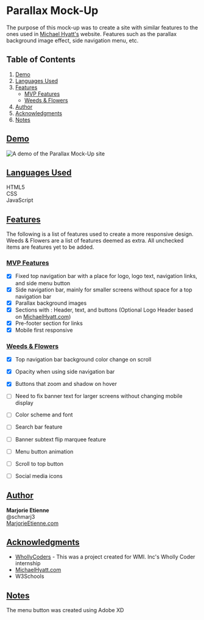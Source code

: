 # Parallax Mock-Up
The purpose of this mock-up was to create a site with similar features to the ones used in [Michael Hyatt's](https://michaelhyatt.com/) website. Features such as the parallax background image effect, side navigation menu, etc.


## Table of Contents
1. [Demo](#demo)
2. [Languages Used](#languages-used)
3. [Features](#features)
   * [MVP Features](#mvp-features)
   * [Weeds & Flowers](#weeds-&-flowers)
4. [Author](#author)
5. [Acknowledgments](#acknowledgments)
6. [Notes](#notes)

## [Demo](#demo)
![A demo of the Parallax Mock-Up site](readme/MockUp.gif)

## [Languages Used](#languages-used)
HTML5   
CSS  
JavaScript  


## [Features](#features)
The following is a list of features used to create a more responsive design. Weeds & Flowers are a list of features deemed as extra. All unchecked items are features yet to be added.

### [MVP Features](#mvp-features)
- [x] Fixed top navigation bar with a place for logo, logo text, navigation links, and side menu button
- [x] Side navigation bar, mainly for smaller screens without space for a top navigation bar
- [x] Parallax background images
- [x] Sections with : Header, text, and buttons (Optional Logo Header based on [MichaelHyatt.com](https://michaelhyatt.com/))
- [x] Pre-footer section for links
- [x] Mobile first responsive

### [Weeds & Flowers](#weeds-&-flowers)
- [x] Top navigation bar background color change on scroll
- [x] Opacity when using side navigation bar 
- [x] Buttons that zoom and shadow on hover
- [ ] Need to fix banner text for larger screens without changing mobile display  
- [ ] Color scheme and font
- [ ] Search bar feature
- [ ] Banner subtext flip marquee feature
- [ ] Menu button animation
- [ ] Scroll to top button
- [ ] Social media icons
 

## [Author](#author)
**Marjorie Etienne**   
@schmarj3  
[MarjorieEtienne.com](marjorieetienne.com)

## [Acknowledgments](#acknowledgments)
* [WhollyCoders](http://www.whollycoders.org) - This was a project created for WMI. Inc's Wholly Coder internship
* [MichaelHyatt.com](https://michaelhyatt.com/)
* W3Schools

## [Notes](#notes)
The menu button was created using Adobe XD